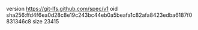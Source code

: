 version https://git-lfs.github.com/spec/v1
oid sha256:ffd4f6ea0d28c8e19c243bc44eb0a5beafa1c82afa8423edba6187f0831346c8
size 23415
